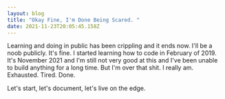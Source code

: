 ```yaml
---
layout: blog
title: "Okay Fine, I'm Done Being Scared. "
date: 2021-11-23T20:05:45.158Z
---
```

Learning and doing in public has been crippling and it ends now. I'll be a noob publicly. It's fine. I started learning how to code in February of 2019. It's November 2021 and I'm still not very good at this and I've been unable to build anything for a long time. But I'm over that shit. I really am. Exhausted. Tired. Done. 

Let's start, let's document, let's live on the edge. 